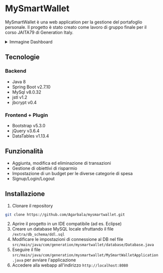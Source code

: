 # MySmartWallet

MySmartWallet è una web application per la gestione del portafoglio personale. Il progetto è stato creato come lavoro di gruppo finale per il corso JAITA79 di Generation Italy.

<details>
<summary>Immagine Dashboard</summary>
<img width="800" alt="MySmartWallel Dashboard" src="https://user-images.githubusercontent.com/127420155/229134690-3caa52b4-939a-4945-b7dd-bc266673ee12.png">
</details>

## Tecnologie
### Backend
- Java 8
- Spring Boot v2.7.10
- MySql v8.0.32
- jstl v1.2
- jbcrypt v0.4
### Frontend + Plugin
- Bootstrap v5.3.0
- jQuery v3.6.4
- DataTables v1.13.4

## Funzionalità

- Aggiunta, modifica ed eliminazione di transazioni
- Gestione di obiettivi di risparmio
- Impostazione di un budget per le diverse categorie di spesa
- Signup/Login/Logout

## Installazione

1. Clonare il repository
```bash
git clone https://github.com/Agarbala/mysmartwallet.git
```
2. Aprire il progetto in un IDE compatibile (ad es. Eclipse)
3. Creare un database MySQL locale sfruttando il file `/extra/db_schema/ddl.sql` 
4. Modificare le impostazioni di connessione al DB nel file `src/main/java/com/generation/mysmartwallet/database/Database.java`
5. Eseguire il file `src/main/java/com/generation/mysmartwallet/MySmartWalletApplication.java` per avviare l'applicazione
6. Accedere alla webapp all'indirizzo `http://localhost:8080`

